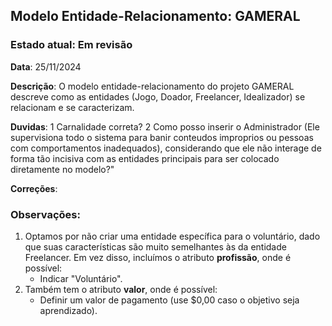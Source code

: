 
## Modelo Entidade-Relacionamento: GAMERAL
### Estado atual: Em revisão
**Data**: 25/11/2024

**Descrição**: O modelo entidade-relacionamento do projeto GAMERAL descreve como as entidades (Jogo, Doador, Freelancer, Idealizador) se relacionam e se caracterizam.

**Duvidas**:
1 Carnalidade correta?
2 Como posso inserir o Administrador (Ele supervisiona todo o sistema para banir conteudos improprios ou pessoas com comportamentos inadequados), considerando que ele não interage de forma tão incisiva com as entidades principais para ser colocado diretamente no modelo?"

**Correções**:

### Observações:
1. Optamos por não criar uma entidade específica para o voluntário, dado que suas características são muito semelhantes às da entidade Freelancer. Em vez disso, incluímos o atributo **profissão**, onde é possível:
   - Indicar "Voluntário".
2. Também tem o atributo **valor**, onde é possível:
   - Definir um valor de pagamento (use $0,00 caso o objetivo seja aprendizado).

